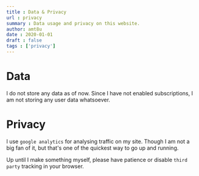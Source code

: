```yaml
---
title : Data & Privacy
url : privacy
summary : Data usage and privacy on this website.
author: amt8u
date : 2020-01-01
draft : false
tags : ['privacy']
---
```


# Data
I do not store any data as of now. Since I have not enabled subscriptions, I am not storing any user data whatsoever.

# Privacy
I use `google analytics` for analysing traffic on my site. Though I am not a big fan of it, but that's one of the quickest way to go up and running.

Up until I make something myself, please have patience or disable `third party` tracking in your browser.